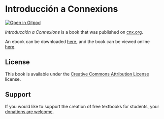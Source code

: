 # Introducción a Connexions

[![Open in Gitpod](https://gitpod.io/button/open-in-gitpod.svg)](https://gitpod.io/from-referrer/)

_Introducción a Connexions_ is a book that was published on [cnx.org](https://cnx.org/).

An ebook can be downloaded [here](https://github.com/cnx-user-books/cnxbook-introduccion-a-connexions/releases/latest), and the book can be viewed online [here](https://github.com/cnx-user-books/cnxbook-introduccion-a-connexions/releases/latest).

## License
This book is available under the [Creative Commons Attribution License](./LICENSE) license.

## Support
If you would like to support the creation of free textbooks for students, your [donations are welcome](https://riceconnect.rice.edu/donation/support-openstax-banner).
